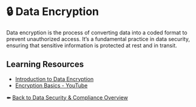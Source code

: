 # 🔒 Data Encryption

Data encryption is the process of converting data into a coded format to prevent unauthorized access. It’s a fundamental practice in data security, ensuring that sensitive information is protected at rest and in transit.

## Learning Resources
- [Introduction to Data Encryption](https://www.cloudflare.com/learning/ssl/what-is-encryption/)
- [Encryption Basics - YouTube](https://www.youtube.com/watch?v=CyxFW3p8jcE)

⬅️ [Back to Data Security & Compliance Overview](../../README.md#-data-security--compliance)

